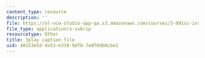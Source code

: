 ```yaml
---
content_type: resource
description: ''
file: https://ol-ocw-studio-app-qa.s3.amazonaws.com/courses/3-091sc-introduction-to-solid-state-chemistry-fall-2010/40153e5d4a53e3309df87e8f0db0cbe1_vPQ9a_xIqRg.srt
file_type: application/x-subrip
resourcetype: Other
title: 3play caption file
uid: 40153e5d-4a53-e330-9df8-7e8f0db0cbe1
---
```

